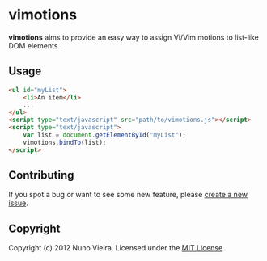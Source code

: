 # vimotions

**vimotions** aims to provide an easy way to assign Vi/Vim motions to
list-like DOM elements.

## Usage

```html
<ul id="myList">
    <li>An item</li>
    ...
</ul>
<script type="text/javascript" src="path/to/vimotions.js"></script>
<script type="text/javascript">
    var list = document.getElementById("myList");
    vimotions.bindTo(list);
</script>
```

## Contributing

If you spot a bug or want to see some new feature, please 
[create a new issue](https://github.com/nunovieira/vimotions/issues/new).

## Copyright

Copyright (c) 2012 Nuno Vieira. Licensed under the
[MIT License](http://www.opensource.org/licenses/MIT).